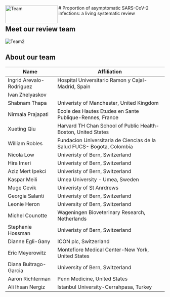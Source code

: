 <img align="left" width="165" height="57" src="https://zika.ispm.unibe.ch/COVID19/Logo_COAP.jpg" alt="Team">
# Proportion of asymptomatic SARS-CoV-2 infections: a living systematic review


## Meet our review team

<img src="https://zika.ispm.unibe.ch/COVID19/collageasymptomatics.jpg" alt="Team2">


## About our team

|          Name            |                Affiliation                                             |
|--------------------------|------------------------------------------------------------------------|
| Ingrid Arevalo-Rodriguez | Hospital Universitario Ramon y Cajal-Madrid, Spain                     |
| Ivan Zhelyaskov          |                                                                        |
| Shabnam Thapa            | Univeristy of Manchester, United Kingdom                               |
| Nirmala Prajapati        | Ecole des Hautes Etudes en Sante Publique-Rennes, France               | 
| Xueting Qiu              | Harvard TH Chan School of Public Health- Boston, United States         |
| William Robles           | Fundacion Universitaria de Ciencias de la Salud FUCS- Bogota, Colombia |
| Nicola Low               | Univeristy of Bern, Switzerland                                        | 
| Hira Imeri               | Univeristy of Bern, Switzerland                                        |
| Aziz Mert Ipekci         | Univeristy of Bern, Switzerland                                        |
| Kaspar Meili             | Umea University - Umea, Sweden                                          |
| Muge Cevik               | Univeristy of St Anrdrews                                              |
| Georgia Salanti          | Univeristy of Bern, Switzerland                                        |
| Leonie Heron             | University of Bern, Switzerland                                        |
| Michel Counotte          | Wageningen Bioveterinary Research, Netherlands                         | 
| Stephanie Hossman        | Univeristy of Bern, Switzerland                                        |
| Dianne Egli-Gany         | ICON plc, Switzerland                                                  |
| Eric Meyerowitz          | Montefiore Medical Center-New York, United States                      |
| Diana Buitrago-Garcia    | University of Bern, Switzerland                                        |
| Aaron Richterman         | Penn Medicine, United States                                           |
| Ali Ihsan Nergiz         | Istanbul University-Cerrahpasa, Turkey                                 |
